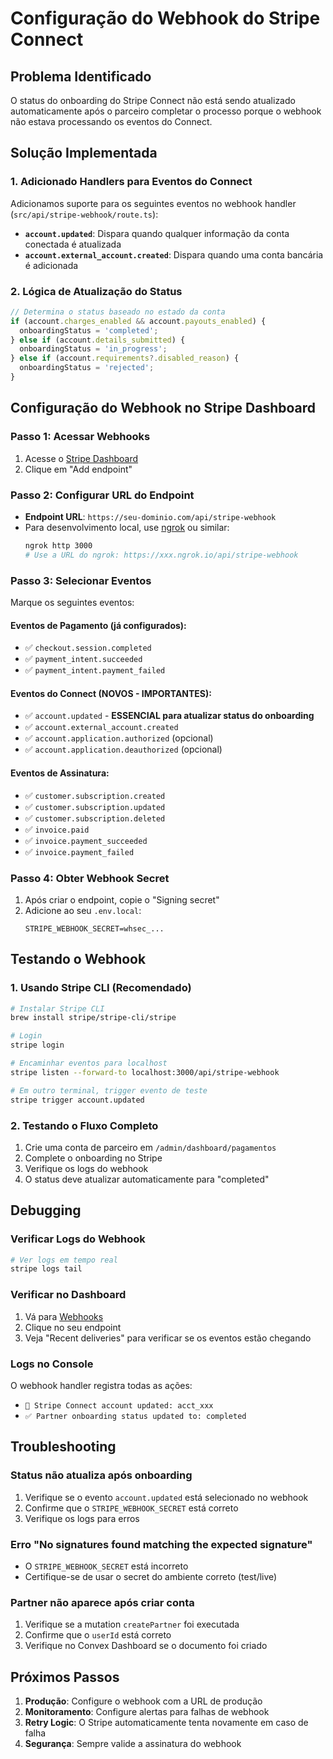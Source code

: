 # Configuração do Webhook do Stripe Connect

## Problema Identificado
O status do onboarding do Stripe Connect não está sendo atualizado automaticamente após o parceiro completar o processo porque o webhook não estava processando os eventos do Connect.

## Solução Implementada

### 1. Adicionado Handlers para Eventos do Connect
Adicionamos suporte para os seguintes eventos no webhook handler (`src/api/stripe-webhook/route.ts`):

- **`account.updated`**: Dispara quando qualquer informação da conta conectada é atualizada
- **`account.external_account.created`**: Dispara quando uma conta bancária é adicionada

### 2. Lógica de Atualização do Status

```typescript
// Determina o status baseado no estado da conta
if (account.charges_enabled && account.payouts_enabled) {
  onboardingStatus = 'completed';
} else if (account.details_submitted) {
  onboardingStatus = 'in_progress';
} else if (account.requirements?.disabled_reason) {
  onboardingStatus = 'rejected';
}
```

## Configuração do Webhook no Stripe Dashboard

### Passo 1: Acessar Webhooks
1. Acesse o [Stripe Dashboard](https://dashboard.stripe.com/test/webhooks)
2. Clique em "Add endpoint"

### Passo 2: Configurar URL do Endpoint
- **Endpoint URL**: `https://seu-dominio.com/api/stripe-webhook`
- Para desenvolvimento local, use [ngrok](https://ngrok.com/) ou similar:
  ```bash
  ngrok http 3000
  # Use a URL do ngrok: https://xxx.ngrok.io/api/stripe-webhook
  ```

### Passo 3: Selecionar Eventos
Marque os seguintes eventos:

#### Eventos de Pagamento (já configurados):
- ✅ `checkout.session.completed`
- ✅ `payment_intent.succeeded`
- ✅ `payment_intent.payment_failed`

#### Eventos do Connect (NOVOS - IMPORTANTES):
- ✅ `account.updated` - **ESSENCIAL para atualizar status do onboarding**
- ✅ `account.external_account.created`
- ✅ `account.application.authorized` (opcional)
- ✅ `account.application.deauthorized` (opcional)

#### Eventos de Assinatura:
- ✅ `customer.subscription.created`
- ✅ `customer.subscription.updated`
- ✅ `customer.subscription.deleted`
- ✅ `invoice.paid`
- ✅ `invoice.payment_succeeded`
- ✅ `invoice.payment_failed`

### Passo 4: Obter Webhook Secret
1. Após criar o endpoint, copie o "Signing secret"
2. Adicione ao seu `.env.local`:
   ```env
   STRIPE_WEBHOOK_SECRET=whsec_...
   ```

## Testando o Webhook

### 1. Usando Stripe CLI (Recomendado)
```bash
# Instalar Stripe CLI
brew install stripe/stripe-cli/stripe

# Login
stripe login

# Encaminhar eventos para localhost
stripe listen --forward-to localhost:3000/api/stripe-webhook

# Em outro terminal, trigger evento de teste
stripe trigger account.updated
```

### 2. Testando o Fluxo Completo
1. Crie uma conta de parceiro em `/admin/dashboard/pagamentos`
2. Complete o onboarding no Stripe
3. Verifique os logs do webhook
4. O status deve atualizar automaticamente para "completed"

## Debugging

### Verificar Logs do Webhook
```bash
# Ver logs em tempo real
stripe logs tail
```

### Verificar no Dashboard
1. Vá para [Webhooks](https://dashboard.stripe.com/test/webhooks)
2. Clique no seu endpoint
3. Veja "Recent deliveries" para verificar se os eventos estão chegando

### Logs no Console
O webhook handler registra todas as ações:
- `🔄 Stripe Connect account updated: acct_xxx`
- `✅ Partner onboarding status updated to: completed`

## Troubleshooting

### Status não atualiza após onboarding
1. Verifique se o evento `account.updated` está selecionado no webhook
2. Confirme que o `STRIPE_WEBHOOK_SECRET` está correto
3. Verifique os logs para erros

### Erro "No signatures found matching the expected signature"
- O `STRIPE_WEBHOOK_SECRET` está incorreto
- Certifique-se de usar o secret do ambiente correto (test/live)

### Partner não aparece após criar conta
1. Verifique se a mutation `createPartner` foi executada
2. Confirme que o `userId` está correto
3. Verifique no Convex Dashboard se o documento foi criado

## Próximos Passos

1. **Produção**: Configure o webhook com a URL de produção
2. **Monitoramento**: Configure alertas para falhas de webhook
3. **Retry Logic**: O Stripe automaticamente tenta novamente em caso de falha
4. **Segurança**: Sempre valide a assinatura do webhook 